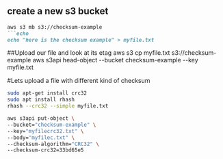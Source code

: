 ## create a new s3 bucket 

```md 
aws s3 mb s3://checksum-example
```echo
echo "here is the checksum example" > myfile.txt 
`````
##Upload our file and look at its etag
aws s3 cp myfile.txt s3://checksum-example
aws s3api head-object --bucket checksum-example --key myfile.txt

#Lets upload a file with different kind of checksum 
````sh 
sudo apt-get install crc32
sudo apt install rhash
rhash --crc32 --simple myfile.txt 
`````

````sh 
aws s3api put-object \
--bucket="checksum-example" \
--key="myfilecrc32.txt" \
--body="myfilec.txt" \
--checksum-algorithm="CRC32" \
--checksum-crc32=33bd65e5
